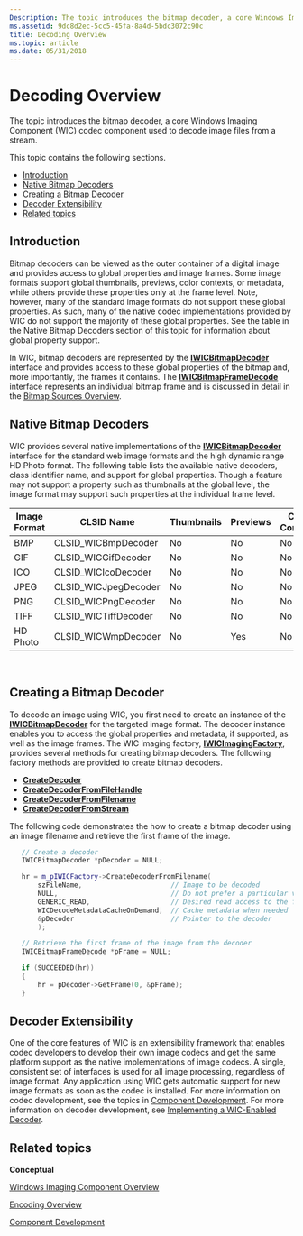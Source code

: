 ```yaml
---
Description: The topic introduces the bitmap decoder, a core Windows Imaging Component (WIC) codec component used to decode image files from a stream.
ms.assetid: 9dc8d2ec-5cc5-45fa-8a4d-5bdc3072c90c
title: Decoding Overview
ms.topic: article
ms.date: 05/31/2018
---
```


# Decoding Overview

The topic introduces the bitmap decoder, a core Windows Imaging Component (WIC) codec component used to decode image files from a stream.

This topic contains the following sections.

-   [Introduction](#introduction)
-   [Native Bitmap Decoders](#native-bitmap-decoders)
-   [Creating a Bitmap Decoder](#creating-a-bitmap-decoder)
-   [Decoder Extensibility](#decoder-extensibility)
-   [Related topics](#related-topics)

## Introduction

Bitmap decoders can be viewed as the outer container of a digital image and provides access to global properties and image frames. Some image formats support global thumbnails, previews, color contexts, or metadata, while others provide these properties only at the frame level. Note, however, many of the standard image formats do not support these global properties. As such, many of the native codec implementations provided by WIC do not support the majority of these global properties. See the table in the Native Bitmap Decoders section of this topic for information about global property support.

In WIC, bitmap decoders are represented by the [**IWICBitmapDecoder**](/windows/desktop/api/Wincodec/nn-wincodec-iwicbitmapdecoder) interface and provides access to these global properties of the bitmap and, more importantly, the frames it contains. The [**IWICBitmapFrameDecode**](/windows/desktop/api/Wincodec/nn-wincodec-iwicbitmapframedecode) interface represents an individual bitmap frame and is discussed in detail in the [Bitmap Sources Overview](-wic-bitmapsources.md).

## Native Bitmap Decoders

WIC provides several native implementations of the [**IWICBitmapDecoder**](/windows/desktop/api/Wincodec/nn-wincodec-iwicbitmapdecoder) interface for the standard web image formats and the high dynamic range HD Photo format. The following table lists the available native decoders, class identifier name, and support for global properties. Though a feature may not support a property such as thumbnails at the global level, the image format may support such properties at the individual frame level.



| Image Format | CLSID Name            | Thumbnails | Previews | Color Contexts | Metadata |
|--------------|-----------------------|------------|----------|----------------|----------|
| BMP          | CLSID\_WICBmpDecoder  | No         | No       | No             | No       |
| GIF          | CLSID\_WICGifDecoder  | No         | No       | No             | Yes      |
| ICO          | CLSID\_WICIcoDecoder  | No         | No       | No             | No       |
| JPEG         | CLSID\_WICJpegDecoder | No         | No       | No             | No       |
| PNG          | CLSID\_WICPngDecoder  | No         | No       | No             | No       |
| TIFF         | CLSID\_WICTiffDecoder | No         | No       | No             | No       |
| HD Photo     | CLSID\_WICWmpDecoder  | No         | Yes      | No             | No       |



 

## Creating a Bitmap Decoder

To decode an image using WIC, you first need to create an instance of the [**IWICBitmapDecoder**](/windows/desktop/api/Wincodec/nn-wincodec-iwicbitmapdecoder) for the targeted image format. The decoder instance enables you to access the global properties and metadata, if supported, as well as the image frames. The WIC imaging factory, [**IWICImagingFactory**](/windows/desktop/api/Wincodec/nn-wincodec-iwicimagingfactory), provides several methods for creating bitmap decoders. The following factory methods are provided to create bitmap decoders.

-   [**CreateDecoder**](/windows/desktop/api/Wincodec/nf-wincodec-iwicimagingfactory-createdecoder)
-   [**CreateDecoderFromFileHandle**](/windows/desktop/api/Wincodec/nf-wincodec-iwicimagingfactory-createdecoderfromfilehandle)
-   [**CreateDecoderFromFilename**](/windows/desktop/api/Wincodec/nf-wincodec-iwicimagingfactory-createdecoderfromfilename)
-   [**CreateDecoderFromStream**](/windows/desktop/api/Wincodec/nf-wincodec-iwicimagingfactory-createdecoderfromstream)

The following code demonstrates the how to create a bitmap decoder using an image filename and retrieve the first frame of the image.


```C++
   // Create a decoder
   IWICBitmapDecoder *pDecoder = NULL;

   hr = m_pIWICFactory->CreateDecoderFromFilename(
       szFileName,                      // Image to be decoded
       NULL,                            // Do not prefer a particular vendor
       GENERIC_READ,                    // Desired read access to the file
       WICDecodeMetadataCacheOnDemand,  // Cache metadata when needed
       &pDecoder                        // Pointer to the decoder
       );

   // Retrieve the first frame of the image from the decoder
   IWICBitmapFrameDecode *pFrame = NULL;

   if (SUCCEEDED(hr))
   {
       hr = pDecoder->GetFrame(0, &pFrame);
   }
```



## Decoder Extensibility

One of the core features of WIC is an extensibility framework that enables codec developers to develop their own image codecs and get the same platform support as the native implementations of image codecs. A single, consistent set of interfaces is used for all image processing, regardless of image format. Any application using WIC gets automatic support for new image formats as soon as the codec is installed. For more information on codec development, see the topics in [Component Development](-wic-component-development.md). For more information on decoder development, see [Implementing a WIC-Enabled Decoder](-wic-implementingwicdecoder.md).

## Related topics

<dl> <dt>

**Conceptual**
</dt> <dt>

[Windows Imaging Component Overview](-wic-about-windows-imaging-codec.md)
</dt> <dt>

[Encoding Overview](-wic-creating-encoder.md)
</dt> <dt>

[Component Development](-wic-component-development.md)
</dt> </dl>

 

 



